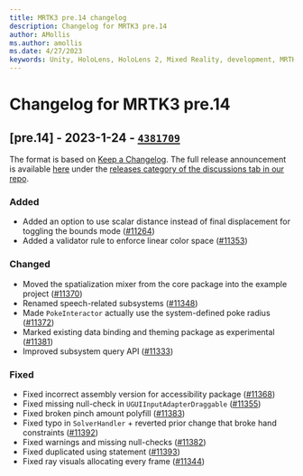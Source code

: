 ```yaml
---
title: MRTK3 pre.14 changelog
description: Changelog for MRTK3 pre.14
author: AMollis
ms.author: amollis
ms.date: 4/27/2023
keywords: Unity, HoloLens, HoloLens 2, Mixed Reality, development, MRTK, MRTK3, MRTK3 preview, MRTK3 public preview, changelog, MRTK3 changelog
---
```


# Changelog for MRTK3 pre.14

## [pre.14] - 2023-1-24 - [`4381709`](https://github.com/microsoft/MixedRealityToolkit-Unity/commit/4381709)

The format is based on [Keep a Changelog](https://keepachangelog.com/en/1.0.0/). The full release announcement is available [here](https://github.com/microsoft/MixedRealityToolkit-Unity/discussions/11395) under the [releases category of the discussions tab in our repo](https://github.com/microsoft/MixedRealityToolkit-Unity/discussions/categories/releases).

### Added

- Added an option to use scalar distance instead of final displacement for toggling the bounds mode ([#11264](https://github.com/microsoft/MixedRealityToolkit-Unity/pull/11264))
- Added a validator rule to enforce linear color space ([#11353](https://github.com/microsoft/MixedRealityToolkit-Unity/pull/11353))

### Changed

- Moved the spatialization mixer from the core package into the example project ([#11370](https://github.com/microsoft/MixedRealityToolkit-Unity/pull/11370))
- Renamed speech-related subsystems ([#11348](https://github.com/microsoft/MixedRealityToolkit-Unity/pull/11348))
- Made `PokeInteractor` actually use the system-defined poke radius ([#11372](https://github.com/microsoft/MixedRealityToolkit-Unity/pull/11372))
- Marked existing data binding and theming package as experimental ([#11381](https://github.com/microsoft/MixedRealityToolkit-Unity/pull/11381))
- Improved subsystem query API ([#11333](https://github.com/microsoft/MixedRealityToolkit-Unity/pull/11333))

### Fixed

- Fixed incorrect assembly version for accessibility package ([#11368](https://github.com/microsoft/MixedRealityToolkit-Unity/pull/11368))
- Fixed missing null-check in `UGUIInputAdapterDraggable` ([#11355](https://github.com/microsoft/MixedRealityToolkit-Unity/pull/11355))
- Fixed broken pinch amount polyfill ([#11383](https://github.com/microsoft/MixedRealityToolkit-Unity/pull/11383))
- Fixed typo in `SolverHandler` + reverted prior change that broke hand constraints ([#11392](https://github.com/microsoft/MixedRealityToolkit-Unity/pull/11392))
- Fixed warnings and missing null-checks ([#11382](https://github.com/microsoft/MixedRealityToolkit-Unity/pull/11382))
- Fixed duplicated using statement ([#11393](https://github.com/microsoft/MixedRealityToolkit-Unity/pull/11393))
- Fixed ray visuals allocating every frame ([#11344](https://github.com/microsoft/MixedRealityToolkit-Unity/pull/11344))
